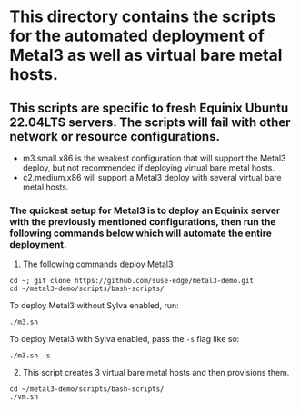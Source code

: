 # This directory contains the scripts for the automated deployment of Metal3 as well as virtual bare metal hosts.

## This scripts are specific to fresh Equinix Ubuntu 22.04LTS servers. The scripts will fail with other network or resource configurations.
- m3.small.x86 is the weakest configuration that will support the Metal3 deploy, but not recommended if deploying virtual bare metal hosts.
- c2.medium.x86 will support a Metal3 deploy with several virtual bare metal hosts.

### The quickest setup for Metal3 is to deploy an Equinix server with the previously mentioned configurations, then run the following commands below which will automate the entire deployment.


1. The following commands deploy Metal3
```
cd ~; git clone https://github.com/suse-edge/metal3-demo.git
cd ~/metal3-demo/scripts/bash-scripts/
```
To deploy Metal3 without Sylva enabled, run:
```
./m3.sh
```
To deploy Metal3 with Sylva enabled, pass the `-s` flag like so:
```
./m3.sh -s
```

2. This script creates 3 virtual bare metal hosts and then provisions them.
```
cd ~/metal3-demo/scripts/bash-scripts/
./vm.sh
```